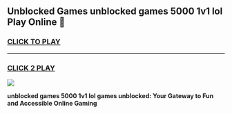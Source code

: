 
## Unblocked Games unblocked games 5000 1v1 lol Play Online 👋
<h3>
<a href="https://news.freeplayer.one?title=unblocked_games_5000_1v1_lol&ref=17F">CLICK TO PLAY</a></h3>
<hr>

<h3>
<a href="https://news.freeplayer.one?title=unblocked_games_5000_1v1_lol&ref=17F">CLICK 2 PLAY</a>
  
</h3>

<a href="https://news.freeplayer.one?title=unblocked_games_5000_1v1_lol&ref=17F/"><img src="https://clearcache.store/games.png"></a>


**unblocked games 5000 1v1 lol games unblocked: Your Gateway to Fun and Accessible Online Gaming**
